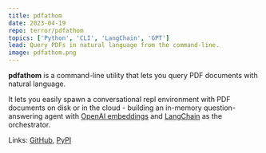 ```yaml
---
title: pdfathom
date: 2023-04-19
repo: terror/pdfathom
topics: ['Python', 'CLI', 'LangChain', 'GPT']
lead: Query PDFs in natural language from the command-line.
image: pdfathom.png
---
```


**pdfathom** is a command-line utility that lets you query PDF documents with
natural language.

It lets you easily spawn a conversational repl environment with PDF documents on
disk or in the cloud - building an in-memory question-answering agent with
[OpenAI embeddings](https://platform.openai.com/docs/guides/embeddings) and
[LangChain](https://python.langchain.com/docs/get_started/introduction.html) as
the orchestrator.

Links: [GitHub](http://github.com/mistih/pdfathom),
[PyPI](https://pypi.org/project/pdfathom/)
